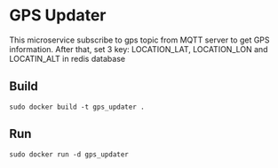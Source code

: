 # GPS Updater
This microservice subscribe to gps topic from MQTT server to get GPS information. 
After that, set 3 key: LOCATION_LAT, LOCATION_LON and LOCATIN_ALT in redis database

## Build

```
sudo docker build -t gps_updater .
```

## Run

```
sudo docker run -d gps_updater
```
